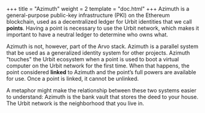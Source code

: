 +++
title = "Azimuth"
weight = 2
template = "doc.html"
+++
Azimuth is a general-purpose public-key infrastructure (PKI) on the Ethereum blockchain, used as a decentralized ledger for Urbit identities that we call **points**. Having a point is necessary to use the Urbit network, which makes it important to have a neutral ledger to determine who owns what.

Azimuth is not, however, part of the Arvo stack. Azimuth is a parallel system that be used as a generalized identity system for other projects. Azimuth "touches" the Urbit ecosystem when a point is used to boot a virtual computer on the Urbit network for the first time. When that happens, the point considered **linked** to Azimuth and the point’s full powers are available for use. Once a point is linked, it cannot be unlinked.

A metaphor might make the relationship between these two systems easier to understand: Azimuth is the bank vault that stores the deed to your house. The Urbit network is the neighborhood that you live in.
